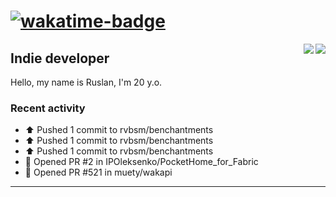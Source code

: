 # [![wakatime-badge]][wakatime-profile]

<img align="right" src="https://github-readme-stats.vercel.app/api?username=rvbsm&show_icons=true&count_private=true&include_all_commits=true&theme=dark"/>
<img align="right" src="https://github-profile-trophy.vercel.app/?username=rvbsm&theme=darkhub&margin-w=9&column=4&title=Commits,Issues,PullRequest,Stars"/>

## Indie developer

Hello, my name is Ruslan, I'm 20 y.o.

### Recent activity

* ⬆️ Pushed 1 commit to rvbsm/benchantments
* ⬆️ Pushed 1 commit to rvbsm/benchantments
* ⬆️ Pushed 1 commit to rvbsm/benchantments
* 💪 Opened PR #2 in IPOleksenko/PocketHome_for_Fabric
* 💪 Opened PR #521 in muety/wakapi

---

<!-- variables -->
[wakatime-badge]: https://wakatime.com/badge/user/ca55f4a1-d151-444b-806b-5cd1ffecec4a.svg
[wakatime-profile]: http://wakatime.com/@rvbsm
